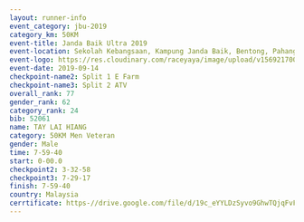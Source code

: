 ```yaml
---
layout: runner-info 
event_category: jbu-2019 
category_km: 50KM 
event-title: Janda Baik Ultra 2019  
event-location: Sekolah Kebangsaan, Kampung Janda Baik, Bentong, Pahang, Malaysia 
event-logo: https://res.cloudinary.com/raceyaya/image/upload/v1569217009/logo/janda-baik_vch1pc.jpg 
event-date: 2019-09-14 
checkpoint-name2: Split 1 E Farm 
checkpoint-name3: Split 2 ATV 
overall_rank: 77
gender_rank: 62
category_rank: 24
bib: 52061
name: TAY LAI HIANG
category: 50KM Men Veteran
gender: Male
time: 7-59-40
start: 0-00.0
checkpoint2: 3-32-58
checkpoint3: 7-29-17
finish: 7-59-40
country: Malaysia
cerrtificate: https-//drive.google.com/file/d/19c_eYYLDzSyvo9GhwTQjqFvFpMwdMMat/view?usp=sharing
---
```

